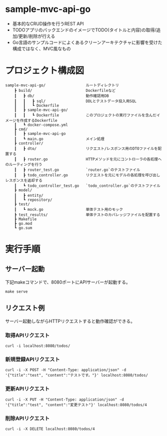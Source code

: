 # sample-mvc-api-go

- 基本的なCRUD操作を行うREST API
- TODOアプリのバックエンドのイメージでTODO(タイトルと内容)の取得/追加/更新/削除が行える
- Go言語のサンプルコードによくあるクリーンアーキテクチャに影響を受けた構成ではなく、MVC風なもの

# プロジェクト構成図

```text
sample-mvc-api-go/                  ルートディレクトリ
    ┣ build/                        Dockerfileなど
    ┃   ┣ db/                       動作確認用DB
    ┃   ┃   ┣ sql/                  DDLとテストデータ投入用SQL
    ┃   ┃   ┗ Dockerfile
    ┃   ┣ sample-mvc-api-go/ 
    ┃   ┃   ┗ Dockerfile            このプロジェクトの実行ファイルを含んだイメージを作成するDockerfile
    ┃   ┗ docker-compose.yml
    ┣ cmd/
    ┃   ┣ sample-mvc-api-go
    ┃   ┗ main.go                   メイン処理
    ┣ controller/
    ┃   ┣ dto/                      リクエスト/レスポンス用のDTOファイルを配置する
    ┃   ┣ router.go                 HTTPメソッドを元にコントローラの各処理へのルーティングを行う
    ┃   ┣ router_test.go            `router.go`のテストファイル
    ┃   ┣ todo_controller.go        リクエストを元にモデルの各処理を呼び出しレスポンスを返却する
    ┃   ┗ todo_controller_test.go   `todo_controller.go`のテストファイル 
    ┣ model/
    ┃   ┣ entity/　
    ┃   ┗ repository/
    ┣ test/
    ┃   ┗ mock.go                   単体テスト用のモック
    ┣ test_results/                 単体テストのカバレッジファイルを配置する            
    ┣ Makefile
    ┣ go.mod
    ┗ go.sum
```

# 実行手順

## サーバー起動

下記makeコマンドで、8080ポートにAPIサーバーが起動する。

```shell
make serve
```

## リクエスト例

サーバー起動しながらHTTPリクエストすると動作確認ができる。

### 取得APIリクエスト

```shell
curl -i localhost:8080/todos/
```

### 新規登録APIリクエスト

```shell
curl -i -X POST -H "Content-Type: application/json" -d '{"title":"test", "content":"テストです。"}' localhost:8080/todos/
```

### 更新APIリクエスト

```shell
curl -i -X PUT -H "Content-Type: application/json" -d '{"title":"test", "content":"変更テスト"}' localhost:8080/todos/4
```

### 削除APIリクエスト

```shell
curl -i -X DELETE localhost:8080/todos/4
```
